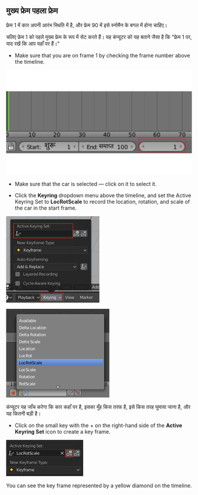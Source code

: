 ## मुख्य फ्रेम पहला फ्रेम

फ्रेम 1 में कार अपनी आरंभ स्थिति में है, और फ्रेम 90 में इसे स्नोमैन के बगल में होना चाहिए।

चलिए फ्रेम 1 को पहले मुख्य फ्रेम के रूप में सेट करते हैं। यह कंप्यूटर को यह बताने जैसा है कि "फ्रेम 1 पर, याद रखें कि आप यहाँ पर हैं।"

+ Make sure that you are on frame 1 by checking the frame number above the timeline.

![फ्रेम एक](images/blender-frame-1.png)

+ Make sure that the car is selected — click on it to select it.

+ Click the **Keyring** dropdown menu above the timeline, and set the Active Keyring Set to **LocRotScale** to record the location, rotation, and scale of the car in the start frame.

![कुंजियाँ](images/blender-keyring.png)

![लोकरोटस्केल](images/blender-locrotscale.png)

कंप्यूटर यह जाँच करेगा कि कार कहाँ पर है, इसका मुँह किस तरफ है, इसे किस तरह घुमाया जाना है, और यह कितनी बड़ी है।

+ Click on the small key with the + on the right-hand side of the **Active Keyring Set** icon to create a key frame.

![छोटी कुंजी](images/blender-key-plus.png)

You can see the key frame represented by a yellow diamond on the timeline.